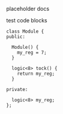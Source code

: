 placeholder docs

test code blocks

```
class Module {
public:

  Module() {
    my_reg = 7;
  }

  logic<8> tock() {
    return my_reg;
  }

private:

  logic<8> my_reg;
};
```
